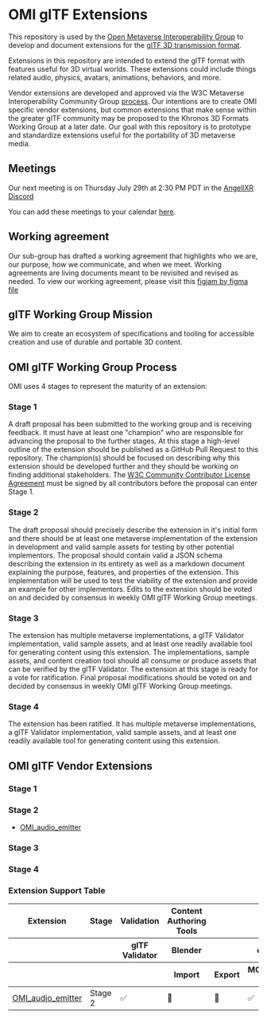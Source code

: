 # OMI glTF Extensions

This repository is used by the [Open Metaverse Interoperability Group](https://github.com/omigroup/OMI) to develop and document extensions for the [glTF 3D transmission format](https://github.com/KhronosGroup/glTF/blob/master/specification/2.0/README.md).

Extensions in this repository are intended to extend the glTF format with features useful for 3D virtual worlds. These extensions could include things related audio, physics, avatars, animations, behaviors, and more.

Vendor extensions are developed and approved via the W3C Metaverse Interoperability Community Group [process](https://github.com/omigroup/OMI/blob/main/PROCESS.md). Our intentions are to create OMI specific vendor extensions, but common extensions that make sense within the greater glTF community may be proposed to the Khronos 3D Formats Working Group at a later date. Our goal with this repository is to prototype and standardize extensions useful for the portability of 3D metaverse media.

## Meetings

Our next meeting is on Thursday July 29th at 2:30 PM PDT in the [AngellXR Discord](https://discord.gg/NJtT9grz5E)

You can add these meetings to your calendar [here](https://calendar.google.com/calendar/u/1?cid=Y18wZHB1Z2Y5ZjgzZXE0cWVrbWI2b21xYmptZ0Bncm91cC5jYWxlbmRhci5nb29nbGUuY29t).

## Working agreement 

Our sub-group has drafted a working agreement that highlights who we are, our purpose, how we communicate, and when we meet. Working agreements are living documents meant to be revisited and revised as needed. To view our working agreement, please visit this [figjam by figma file](https://www.figma.com/file/ns8eBTPfq330lZR3DfsOvD/OMI-gLTFgroup-WorkingAgreement?node-id=0%3A1)

## glTF Working Group Mission

We aim to create an ecosystem of specifications and tooling for accessible creation and use of durable and portable 3D content.

## OMI glTF Working Group Process

OMI uses 4 stages to represent the maturity of an extension:

### Stage 1

A draft proposal has been submitted to the working group and is receiving feedback. It must have at least one "champion" who are responsible for advancing the proposal to the further stages. At this stage a high-level outline of the extension should be published as a GitHub Pull Request to this repository. The champion(s) should be focused on describing why this extension should be developed further and they should be working on finding additional stakeholders. The [W3C Community Contributor License Agreement](https://www.w3.org/community/about/process/cla/) must be signed by all contributors before the proposal can enter Stage 1.

### Stage 2

The draft proposal should precisely describe the extension in it's initial form and there should be at least one metaverse implementation of the extension in development and valid sample assets for testing by other potential implementors. The proposal should contain valid a JSON schema describing the extension in its entirety as well as a markdown document explaining the purpose, features, and properties of the extension. This implementation will be used to test the viability of the extension and provide an example for other implementors. Edits to the extension should be voted on and decided by consensus in weekly OMI glTF Working Group meetings.

### Stage 3

The extension has multiple metaverse implementations, a glTF Validator implementation, valid sample assets, and at least one readily available tool for generating content using this extension. The implementations, sample assets, and content creation tool should all consume or produce assets that can be verified by the glTF Validator. The extension at this stage is ready for a vote for ratification. Final proposal modifications should be voted on and decided by consensus in weekly OMI glTF Working Group meetings.

### Stage 4

The extension has been ratified. It has multiple metaverse implementations, a glTF Validator implementation, valid sample assets, and at least one readily available tool for generating content using this extension.

## OMI glTF Vendor Extensions

### Stage 1

### Stage 2
- [OMI_audio_emitter](https://github.com/omigroup/gltf-extensions/pull/1)

### Stage 3

### Stage 4

### Extension Support Table

<table>
  <thead>
    <tr>
      <th>Extension</th>
      <th>Stage</th>
      <th>Validation</th>
      <th>Content Authoring Tools</th>
      <th>&nbsp;</th>
      <th>&nbsp;</th>
      <th>Game / Rendering Engines</th>
      <th>&nbsp;</th>
      <th>&nbsp;</th>
      <th>&nbsp;</th>
      <th>&nbsp;</th>
      <th>&nbsp;</th>
      <th>&nbsp;</th>
      <th>&nbsp;</th>
      <th>&nbsp;</th>
      <th>&nbsp;</th>
      <th>Applications / Metaverse Clients</th>
    </tr>
    <tr>
      <th>&nbsp;</th>
      <th>&nbsp;</th>
      <th>glTF Validator</th>
      <th>Blender</th>
      <th>&nbsp;</th>
      <th>omi-gltf-transform</th>
      <th>Three.js</th>
      <th>&nbsp;</th>
      <th>Godot</th>
      <th>&nbsp;</th>
      <th>&nbsp;</th>
      <th>&nbsp;</th>
      <th>Unity</th>
      <th>&nbsp;</th>
      <th>&nbsp;</th>
      <th>&nbsp;</th>
      <th>Third Room</th>
    </tr>
    <tr>
      <th>&nbsp;</th>
      <th>&nbsp;</th>
      <th>&nbsp;</th>
      <th>Import</th>
      <th>Export</th>
      <th>MOZ_hubs_components -> OMI</th>
      <th>Loader</th>
      <th>Exporter</th>
      <th>Runtime Import</th>
      <th>Runtime Export</th>
      <th>Editor Import</th>
      <th>Editor Export</th>
      <th>Runtime Import</th>
      <th>Runtime Export</th>
      <th>Editor Import</th>
      <th>Editor Export</th>
      <th>&nbsp;</th>
    </tr>
  </thead>
  <tbody>
    <tr>
      <td>
        <a href="https://github.com/omigroup/gltf-extensions/pull/1">
          OMI_audio_emitter
        </a>
      </td>
      <td>Stage 2</td>
      <td>✅</td>
      <td>🚧</td>
      <td>🚧</td>
      <td>✅</td>
      <td>✅</td>
      <td>❌</td>
      <td>❓</td>
      <td>❓</td>
      <td>❓</td>
      <td>❓</td>
      <td>❓</td>
      <td>❓</td>
      <td>❓</td>
      <td>❓</td>
      <td>🚧</td>
    </tr>
  </tbody>
</table>

